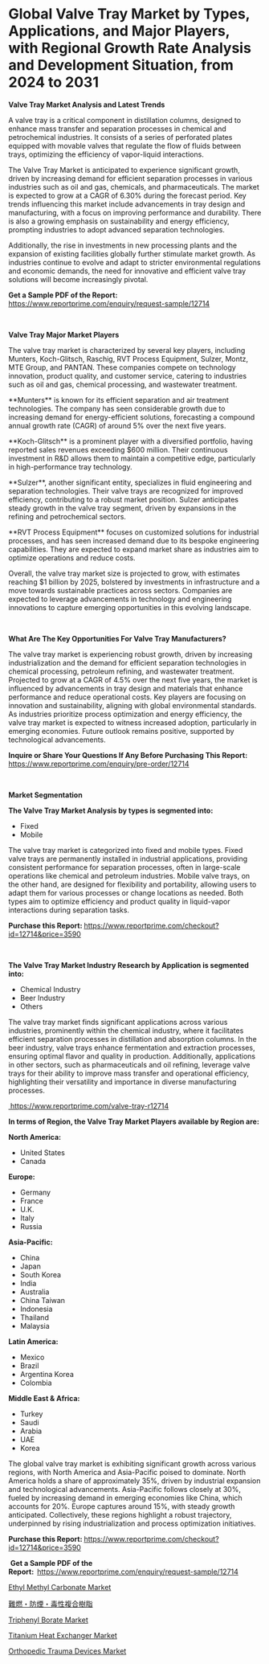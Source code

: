 <p><h1>Global Valve Tray Market by Types, Applications, and Major Players, with Regional Growth Rate Analysis and Development Situation, from 2024 to 2031</h1></p><p><strong>Valve Tray Market Analysis and Latest Trends</strong></p>
<p><p>A valve tray is a critical component in distillation columns, designed to enhance mass transfer and separation processes in chemical and petrochemical industries. It consists of a series of perforated plates equipped with movable valves that regulate the flow of fluids between trays, optimizing the efficiency of vapor-liquid interactions.</p><p>The Valve Tray Market is anticipated to experience significant growth, driven by increasing demand for efficient separation processes in various industries such as oil and gas, chemicals, and pharmaceuticals. The market is expected to grow at a CAGR of 6.30% during the forecast period. Key trends influencing this market include advancements in tray design and manufacturing, with a focus on improving performance and durability. There is also a growing emphasis on sustainability and energy efficiency, prompting industries to adopt advanced separation technologies.</p><p>Additionally, the rise in investments in new processing plants and the expansion of existing facilities globally further stimulate market growth. As industries continue to evolve and adapt to stricter environmental regulations and economic demands, the need for innovative and efficient valve tray solutions will become increasingly pivotal.</p></p>
<p><strong>Get a Sample PDF of the Report:&nbsp;</strong> <a href="https://www.reportprime.com/enquiry/request-sample/12714">https://www.reportprime.com/enquiry/request-sample/12714</a></p>
<p>&nbsp;</p>
<p><strong>Valve Tray Major Market Players</strong></p>
<p><p>The valve tray market is characterized by several key players, including Munters, Koch-Glitsch, Raschig, RVT Process Equipment, Sulzer, Montz, MTE Group, and PANTAN. These companies compete on technology innovation, product quality, and customer service, catering to industries such as oil and gas, chemical processing, and wastewater treatment.</p><p>**Munters** is known for its efficient separation and air treatment technologies. The company has seen considerable growth due to increasing demand for energy-efficient solutions, forecasting a compound annual growth rate (CAGR) of around 5% over the next five years. </p><p>**Koch-Glitsch** is a prominent player with a diversified portfolio, having reported sales revenues exceeding $600 million. Their continuous investment in R&D allows them to maintain a competitive edge, particularly in high-performance tray technology.</p><p>**Sulzer**, another significant entity, specializes in fluid engineering and separation technologies. Their valve trays are recognized for improved efficiency, contributing to a robust market position. Sulzer anticipates steady growth in the valve tray segment, driven by expansions in the refining and petrochemical sectors.</p><p>**RVT Process Equipment** focuses on customized solutions for industrial processes, and has seen increased demand due to its bespoke engineering capabilities. They are expected to expand market share as industries aim to optimize operations and reduce costs.</p><p>Overall, the valve tray market size is projected to grow, with estimates reaching $1 billion by 2025, bolstered by investments in infrastructure and a move towards sustainable practices across sectors. Companies are expected to leverage advancements in technology and engineering innovations to capture emerging opportunities in this evolving landscape.</p></p>
<p>&nbsp;</p>
<p><strong>What Are The Key Opportunities For Valve Tray Manufacturers?</strong></p>
<p><p>The valve tray market is experiencing robust growth, driven by increasing industrialization and the demand for efficient separation technologies in chemical processing, petroleum refining, and wastewater treatment. Projected to grow at a CAGR of 4.5% over the next five years, the market is influenced by advancements in tray design and materials that enhance performance and reduce operational costs. Key players are focusing on innovation and sustainability, aligning with global environmental standards. As industries prioritize process optimization and energy efficiency, the valve tray market is expected to witness increased adoption, particularly in emerging economies. Future outlook remains positive, supported by technological advancements.</p></p>
<p><strong>Inquire or Share Your Questions If Any Before Purchasing This Report:</strong> <a href="https://www.reportprime.com/enquiry/pre-order/12714">https://www.reportprime.com/enquiry/pre-order/12714</a></p>
<p>&nbsp;</p>
<p><strong>Market Segmentation</strong></p>
<p><strong>The Valve Tray Market Analysis by types is segmented into:</strong></p>
<p><ul><li>Fixed</li><li>Mobile</li></ul></p>
<p><p>The valve tray market is categorized into fixed and mobile types. Fixed valve trays are permanently installed in industrial applications, providing consistent performance for separation processes, often in large-scale operations like chemical and petroleum industries. Mobile valve trays, on the other hand, are designed for flexibility and portability, allowing users to adapt them for various processes or change locations as needed. Both types aim to optimize efficiency and product quality in liquid-vapor interactions during separation tasks.</p></p>
<p><strong>Purchase this Report:&nbsp;</strong><a href="https://www.reportprime.com/checkout?id=12714&price=3590">https://www.reportprime.com/checkout?id=12714&price=3590</a></p>
<p>&nbsp;</p>
<p><strong>The Valve Tray Market Industry Research by Application is segmented into:</strong></p>
<p><ul><li>Chemical Industry</li><li>Beer Industry</li><li>Others</li></ul></p>
<p><p>The valve tray market finds significant applications across various industries, prominently within the chemical industry, where it facilitates efficient separation processes in distillation and absorption columns. In the beer industry, valve trays enhance fermentation and extraction processes, ensuring optimal flavor and quality in production. Additionally, applications in other sectors, such as pharmaceuticals and oil refining, leverage valve trays for their ability to improve mass transfer and operational efficiency, highlighting their versatility and importance in diverse manufacturing processes.</p></p>
<p><a href="https://www.reportprime.com/valve-tray-r12714">&nbsp;https://www.reportprime.com/valve-tray-r12714</a></p>
<p><strong>In terms of Region, the Valve Tray Market Players available by Region are:</strong></p>
<p>
    <p> <strong> North America: </strong>
        <ul>
            <li>United States</li>
            <li>Canada</li>
        </ul>
        </p> 
    <p> <strong> Europe: </strong>
        <ul>
            <li>Germany</li>
            <li>France</li>
            <li>U.K.</li>
            <li>Italy</li>
            <li>Russia</li>
        </ul>
        </p> 
    <p> <strong> Asia-Pacific: </strong>
        <ul>
            <li>China</li>
            <li>Japan</li>
            <li>South Korea</li>
            <li>India</li>
            <li>Australia</li>
            <li>China Taiwan</li>
            <li>Indonesia</li>
            <li>Thailand</li>
            <li>Malaysia</li>
        </ul>
        </p> 
    <p> <strong> Latin America: </strong>
        <ul>
            <li>Mexico</li>
            <li>Brazil</li>
            <li>Argentina Korea</li>
            <li>Colombia</li>
        </ul>
        </p> 
    <p> <strong> Middle East & Africa: </strong>
        <ul>
            <li>Turkey</li>
            <li>Saudi</li>
            <li>Arabia</li>
            <li>UAE</li>
            <li>Korea</li>
        </ul>
    </p>
    </p>
<p><p>The global valve tray market is exhibiting significant growth across various regions, with North America and Asia-Pacific poised to dominate. North America holds a share of approximately 35%, driven by industrial expansion and technological advancements. Asia-Pacific follows closely at 30%, fueled by increasing demand in emerging economies like China, which accounts for 20%. Europe captures around 15%, with steady growth anticipated. Collectively, these regions highlight a robust trajectory, underpinned by rising industrialization and process optimization initiatives.</p></p>
<p><strong>Purchase this Report: </strong><a href="https://www.reportprime.com/checkout?id=12714&price=3590">https://www.reportprime.com/checkout?id=12714&price=3590</a></p>
<p>&nbsp;<strong>Get a Sample PDF of the Report:&nbsp;&nbsp;</strong><a href="https://www.reportprime.com/enquiry/request-sample/12714">https://www.reportprime.com/enquiry/request-sample/12714</a></p>
<p><strong></strong></p>
<p><p><a href="https://www.linkedin.com/pulse/ethyl-methyl-carbonate-market-revolution-2024-2031-trends-qhtgc?trackingId=7cyciQWDR6Wx7YR9QOH%2FMg%3D%3D">Ethyl Methyl Carbonate Market</a></p><p><a href="https://medium.com/@lavonnedefsmc/fire-smoke-and-toxicity-retardant-composite-resin-a8a62787107b">難燃・防煙・毒性複合樹脂</a></p><p><a href="https://issuu.com/reportprime-2/docs/triphenyl-borate-market-size-2030.p_71945f63ef1f80">Triphenyl Borate Market</a></p><p><a href="https://github.com/arionmp/Market-Research-Report-List-5/blob/main/titanium-heat-exchanger-market.md">Titanium Heat Exchanger Market</a></p><p><a href="https://medium.com/@anna.vaughan3423/this-report-aims-to-provide-a-comprehensive-presentation-of-the-global-market-for-orthopedic-trauma-ee11db49bdd2">Orthopedic Trauma Devices Market</a></p></p>